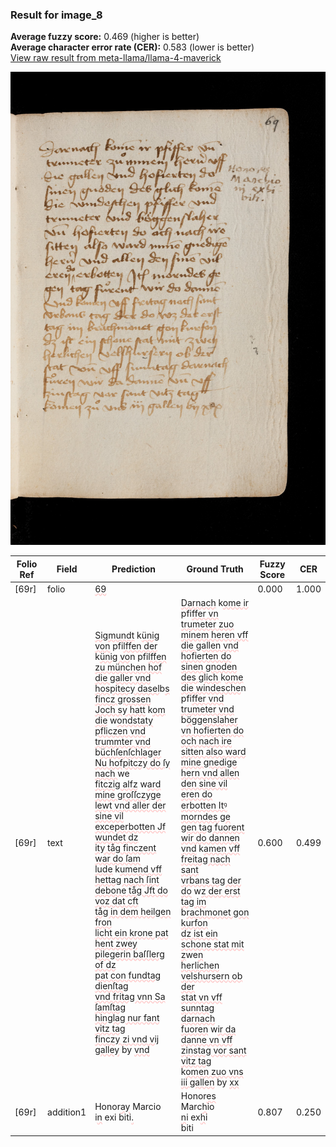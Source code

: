 ### Result for image_8
**Average fuzzy score:** 0.469 (higher is better)<br>**Average character error rate (CER):** 0.583 (lower is better)<br>[View raw result from meta-llama/llama-4-maverick](https://github.com/RISE-UNIBAS/humanities_data_benchmark/blob/main/results/2025-10-24/T0301/request_T0301_image_8.json)

<img src="https://github.com/RISE-UNIBAS/humanities_data_benchmark/blob/main/benchmarks/medieval_manuscripts/images/image_8.jpg?raw=true" alt="image_8" width="800px">

<style>
.diff { text-decoration: underline; text-decoration-color: #ffcccc; text-decoration-style: wavy; }
</style>

| Folio Ref | Field | Prediction | Ground Truth | Fuzzy Score | CER |
|-----------|-------|------------|--------------|-------------|-----|
| [69r] | folio | <span class="diff">69</span> |  | 0.000 | 1.000 |
| [69r] | text | <span class="diff">Sigmundt</span> k<span class="diff">ünig von</span> pfi<span class="diff">lffen der<br></span>k<span class="diff">ünig vo</span>n pfi<span class="diff">lffen zu münchen hof<br>die galler vnd hospitecy dasel</span>b<span class="diff">s<br>fincz grossen Joch sy hatt</span> k<span class="diff">om<br>die</span> w<span class="diff">ondstaty pfliczen vnd<br>trummter vnd</span> b<span class="diff">üchſenſchlager<br>Nu hofpitczy do ſy nach </span>we<span class="diff"><br>fitczig alfz</span> w<span class="diff">ard mine groſſczyge<br>lewt vnd aller der sine vil<br>exceperbotten Jf wundet dz<br>ity tåg finczent war do ſam<br>lude</span> k<span class="diff">umend vff hettag nach ſint<br>debone tåg Jft do voz dat cft<br>tåg in dem heilgen fron<br>licht ein krone pat hent zwey<br>pilegerin baſſlerg of dz<br>pat con fundtag dienſtag<br>vnd fritag vnn Sa ſamſtag<br>hinglag nur fant vitz tag<br>finczy zi vnd vij galley</span> by <span class="diff">vnd</span> | <span class="diff">Darnach</span> k<span class="diff">ome ir</span> pfi<span class="diff">ffer vn<br> trumeter zuo minem heren vff<br> die gallen vnd hofierten do<br> sinen gnoden des glich </span>k<span class="diff">ome<br> die windesche</span>n pfi<span class="diff">ffer vnd<br> trumeter vnd </span>b<span class="diff">öggenslaher<br> vn hofierten do och nach ire<br> sitten also ward mine gnedige<br> hern vnd allen den sine vil<br> eren do erbotten Itꝰ morndes ge<br> gen tag fuorent wir do dannen<br> vnd</span> k<span class="diff">amen vff freitag nach sant<br> vrbans tag der do</span> w<span class="diff">z der erst<br> tag im</span> b<span class="diff">rachmonet gon kurfon<br> dz ist ein schone stat mit z</span>we<span class="diff">n<br> herlichen velshursern ob der<br> stat vn vff sunntag darnach<br> fuoren</span> w<span class="diff">ir da danne vn vff<br> zinstag vor sant vitz tag<br></span> k<span class="diff">omen zuo vns iii gallen</span> by <span class="diff">xx</span> | 0.600 | 0.499 |
| [69r] | addition1 | Honor<span class="diff">ay</span> Marcio<br>i<span class="diff">n</span> exi biti<span class="diff">.</span> | Honor<span class="diff">es</span> Marc<span class="diff">h</span>io<br><span class="diff"> n</span>i ex<span class="diff">h</span>i<span class="diff"><br></span> biti | 0.807 | 0.250 |
